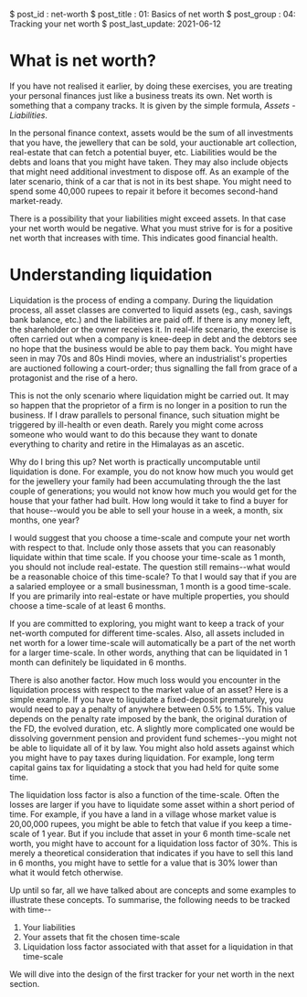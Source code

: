 $ post_id : net-worth
$ post_title : 01: Basics of net worth
$ post_group : 04: Tracking your net worth
$ post_last_update: 2021-06-12

# What is net worth?

If you have not realised it earlier, by doing these exercises, you are treating your personal finances just like a business treats its own. Net worth is something that a company tracks. It is given by the simple formula, *Assets - Liabilities*.

In the personal finance context, assets would be the sum of all investments that you have, the jewellery that can be sold, your auctionable art collection, real-estate that can fetch a potential buyer, etc. Liabilities would be the debts and loans that you might have taken. They may also include objects that might need additional investment to dispose off. As an example of the later scenario, think of a car that is not in its best shape. You might need to spend some 40,000 rupees to repair it before it becomes second-hand market-ready.

There is a possibility that your liabilities might exceed assets. In that case your net worth would be negative. What you must strive for is for a positive net worth that increases with time. This indicates good financial health.

# Understanding liquidation

Liquidation is the process of ending a company. During the liquidation process, all asset classes are converted to liquid assets (eg., cash, savings bank balance, etc.) and the liabilities are paid off. If there is any money left, the shareholder or the owner receives it. In real-life scenario, the exercise is often carried out when a company is knee-deep in debt and the debtors see no hope that the business would be able to pay them back. You might have seen in may 70s and 80s Hindi movies, where an industrialist's properties are auctioned following a court-order; thus signalling the fall from grace of a protagonist and the rise of a hero.

This is not the only scenario where liquidation might be carried out. It may so happen that the proprietor of a firm is no longer in a position to run the business. If I draw parallels to personal finance, such situation might be triggered by ill-health or even death. Rarely you might come across someone who would want to do this because they want to donate everything to charity and retire in the Himalayas as an ascetic.

Why do I bring this up? Net worth is practically uncomputable until liquidation is done. For example, you do not know how much you would get for the jewellery your family had been accumulating through the the last couple of generations; you would not know how much you would get for the house that your father had built. How long would it take to find a buyer for that house--would you be able to sell your house in a week, a month, six months, one year?

I would suggest that you choose a time-scale and compute your net worth with respect to that. Include only those assets that you can reasonably liquidate within that time scale. If you choose your time-scale as 1 month, you should not include real-estate. The question still remains--what would be a reasonable choice of this time-scale? To that I would say that if you are a salaried employee or a small businessman, 1 month is a good time-scale. If you are primarily into real-estate or have multiple properties, you should choose a time-scale of at least 6 months.

If you are committed to exploring, you might want to keep a track of your net-worth computed for different time-scales. Also, all assets included in net worth for a lower time-scale will automatically be a part of the net worth for a larger time-scale. In other words, anything that can be liquidated in 1 month can definitely be liquidated in 6 months.

There is also another factor. How much loss would you encounter in the liquidation process with respect to the market value of an asset? Here is a simple example. If you have to liquidate a fixed-deposit prematurely, you would need to pay a penalty of anywhere between 0.5% to 1.5%. This value depends on the penalty rate imposed by the bank, the original duration of the FD, the evolved duration, etc. A slightly more complicated one would be dissolving government pension and provident fund schemes--you might not be able to liquidate all of it by law. You might also hold assets against which you might have to pay taxes during liquidation. For example, long term capital gains tax for liquidating a stock that you had held for quite some time.

The liquidation loss factor is also a function of the time-scale. Often the losses are larger if you have to liquidate some asset within a short period of time. For example, if you have a land in a village whose market value is 20,00,000 rupees, you might be able to fetch that value if you keep a time-scale of 1 year. But if you include that asset in your 6 month time-scale net worth, you might have to account for a liquidation loss factor of 30%. This is merely a theoretical consideration that indicates if you have to sell this land in 6 months, you might have to settle for a value that is 30% lower than what it would fetch otherwise.

Up until so far, all we have talked about are concepts and some examples to illustrate these concepts. To summarise, the following needs to be tracked with time--

1. Your liabilities
2. Your assets that fit the chosen time-scale
3. Liquidation loss factor associated with that asset for a liquidation in that time-scale

We will dive into the design of the first tracker for your net worth in the next section.
